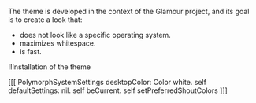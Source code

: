 The theme is developed in the context of the Glamour project, and its goal is to create a look that:- does not look like a specific operating system.- maximizes whitespace.- is fast.!!Installation of the theme[[[	PolymorphSystemSettings desktopColor: Color white.	self defaultSettings: nil.	self beCurrent.	self setPreferredShoutColors]]]